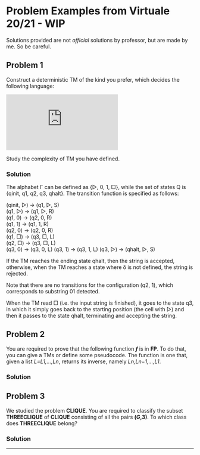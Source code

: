 # Problem Examples from Virtuale 20/21 - WIP

Solutions provided are not _official_ solutions by professor, but are made by me. So be careful.

## Problem 1

Construct a deterministic TM of the kind you prefer, which decides the following language:

![L=\{w\in\{0,1\}^*\mid&space;w&space;$&space;does&space;not&space;contain&space;01&space;as&space;a&space;substring$\}](https://latex.codecogs.com/svg.latex?L%3D%5C%7Bw%5Cin%5C%7B0%2C1%5C%7D%5E*%5Cmid%20w%20%24%20does%20not%20contain%2001%20as%20a%20substring%24%5C%7D)

Study the complexity of TM you have defined.

### Solution

The alphabet Γ can be defined as {▷, 0, 1, □}, while the set of states Q is
{qinit, q1, q2, q3, qhalt}. The transition function is specified as follows:

(qinit, ▷) → (q1, ▷, S)  
(q1, ▷) → (q1, ▷, R)  
(q1, 0) → (q2, 0, R)  
(q1, 1) → (q1, 1, R)  
(q2, 0) → (q2, 0, R)  
(q1, □) → (q3, □, L)  
(q2, □) → (q3, □, L)  
(q3, 0) → (q3, 0, L)
(q3, 1) → (q3, 1, L)
(q3, ▷) → (qhalt, ▷, S)

If the TM reaches the ending state qhalt, then the string is accepted, otherwise, when the TM reaches a state where δ is not defined, the string is rejected.

Note that there are no transitions for the configuration (q2, 1), which corresponds to substring 01 detected.

When the TM read □ (i.e. the input string is finished), it goes to the state q3, in which it simply goes back to the starting position (the cell with ▷) and then it passes to the state qhalt, terminating and accepting the string. 

## Problem 2

You are required to prove that the following function _**f**_ is in **FP**. To do that, you can give a TMs or define some pseudocode.
The function is one that, given a list _L=L1,…,Ln_, returns its inverse, namely _Ln,Ln−1,…,L1_.

### Solution

## Problem 3

We studied the problem **CLIQUE**.
You are required to classify the subset **THREECLIQUE** of **CLIQUE** consisting of all the pairs **(_G_,3)**.
To which class does **THREECLIQUE** belong? 

### Solution

- - - -
